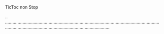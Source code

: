 TicToc non Stop

..
................................................................................................................................................................................................................